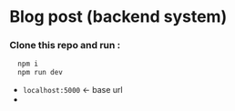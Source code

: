 # Blog post (backend system)

### Clone this repo and run :
```bash
  npm i
  npm run dev
```
- `localhost:5000`  <- base url
- 
